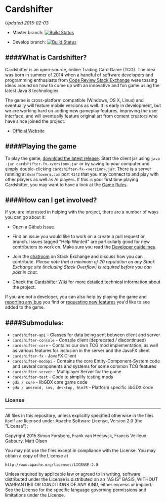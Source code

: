 Cardshifter
===========

_Updated 2015-02-03_

- Master branch: [![Build Status](https://travis-ci.org/Cardshifter/Cardshifter.svg?branch=master)](https://travis-ci.org/Cardshifter/Cardshifter?branch=master)  

- Develop branch: [![Build Status](https://travis-ci.org/Cardshifter/Cardshifter.svg?branch=develop)](https://travis-ci.org/Cardshifter/Cardshifter?branch=develop)

####What is Cardshifter?
------------------------

Cardshifter is an open-source, online Trading Card Game (TCG). The idea was born in summer of 2014 when a handful of software developers and programming enthusiasts from [Code Review Stack Exchange](http://codereview.stackexchange.com/) were tossing ideas around on how to come up with an innovative and fun game using the latest Java 8 technologies. 

The game is cross-platform compatible (Windows, OS X, Linux) and eventually will feature mobile versions as well. It is early in development, but we are working hard on adding new gameplay features, improving the user interface, and will eventually feature original art from content creators who have since joined the project. 

- [Official Website](http://www.Cardshifter.com/)

####Playing the game
--------------------

To play the game, [download the latest release](https://github.com/Cardshifter/Cardshifter/releases). Start the client jar using `java -jar cardshifter-fx-<version>.jar` or by saving to your computer and simply double-clicking `cardshifter-fx-<version>.jar`. There is a server running at `dwarftowers.com` port `4242` that you may connect to and play with other players as well as AI players. If this is your first time playing Cardshifter, you may want to have a look at the [Game Rules](https://github.com/Cardshifter/Cardshifter/wiki/Game-Rules).

####How can I get involved?
---------------------------

If you are interested in helping with the project, there are a number of ways you can go about it:

- Open a [Github Issue](https://github.com/Cardshifter/Cardshifter/issues).
 
- Find an issue you would like to work on a create a pull request or branch. Issues tagged "Help Wanted" are particularly good for new contributors to work on. Make sure you read the [Developer guidelines](https://github.com/Cardshifter/Cardshifter/wiki/Developer-Guidelines). 

- Join the [chatroom](http://chat.stackexchange.com/rooms/16134/tcg-creation) on Stack Exchange and discuss how you can contribute. _Please note that a minimum of 20 reputation on any Stack Exchange site (including Stack Overflow) is required before you can post in chat._

- Check the [Cardshifter Wiki](https://github.com/Cardshifter/Cardshifter/wiki) for more detailed technical information about the project.

If you are not a developer, you can also help by playing the game and [reporting any bug](http://www.Cardshifter.com/report-bug.html) you find or [requesting new features](http://www.Cardshifter.com/request-feature.html) you'd like to see added to the game. 

####Submodules: 
---------------
 
 - `cardshifter-api` - Classes for data being sent between client and server 
 - `cardshifter-console` - Console client (deprecated / discontinued) 
 - `cardshifter-core` - Contains our own TCG mod implementation, as well as various features for inclusion in the server and the JavaFX client 
 - `cardshifter-fx` - JavaFX Client 
 - `cardshifter-modapi` - Contains the core Entity-Component-System code and several components and systems for some common TCG features 
 - `cardshifter-server` - Multiplayer Server for the game 
 - `cardshifter-test` - Code to simplify testing mods 
 - `gdx / core` - libGDX core game code 
 - `gdx / android, ios, desktop, html5` - Platform specific libGDX code

### License
-----------

All files in this repository, unless explicitly specified otherwise in the files itself 
are licensed under Apache Software License, Version 2.0 (the "License");

Copyright 2015 Simon Forsberg, Frank van Heeswijk, Francis Veilleux-Gaboury, Matt Olsen

You may not use the files except in compliance with the License.
You may obtain a copy of the License at

    http://www.apache.org/licenses/LICENSE-2.0

Unless required by applicable law or agreed to in writing, software
distributed under the License is distributed on an "AS IS" BASIS,
WITHOUT WARRANTIES OR CONDITIONS OF ANY KIND, either express or implied.
See the License for the specific language governing permissions and
limitations under the License.
